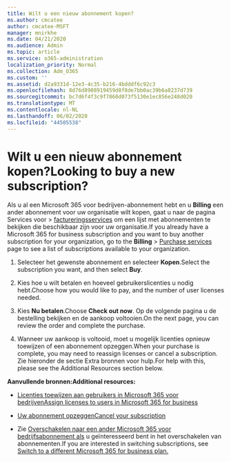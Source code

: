 ```yaml
---
title: Wilt u een nieuw abonnement kopen?
ms.author: cmcatee
author: cmcatee-MSFT
manager: mnirkhe
ms.date: 04/21/2020
ms.audience: Admin
ms.topic: article
ms.service: o365-administration
localization_priority: Normal
ms.collection: Adm_O365
ms.custom: ''
ms.assetid: d2a9331d-12e3-4c35-b216-4bdddf6c92c3
ms.openlocfilehash: 8d76d8908919459d8f8de7bb0ac39b6a8237d739
ms.sourcegitcommit: bc7d6f4f3c9f7060d073f5130e1ec856e248d020
ms.translationtype: MT
ms.contentlocale: nl-NL
ms.lasthandoff: 06/02/2020
ms.locfileid: "44505538"
---
```

# <a name="looking-to-buy-a-new-subscription"></a><span data-ttu-id="e59c5-102">Wilt u een nieuw abonnement kopen?</span><span class="sxs-lookup"><span data-stu-id="e59c5-102">Looking to buy a new subscription?</span></span>

<span data-ttu-id="e59c5-103">Als u al een Microsoft 365 voor bedrijven-abonnement hebt en u **Billing** een ander abonnement voor uw organisatie wilt kopen, gaat u naar de pagina Services voor \> [factureringsservices](https://go.microsoft.com/fwlink/p/?linkid=868433) om een lijst met abonnementen te bekijken die beschikbaar zijn voor uw organisatie.</span><span class="sxs-lookup"><span data-stu-id="e59c5-103">If you already have a Microsoft 365 for business subscription and you want to buy another subscription for your organization, go to the **Billing** \> [Purchase services](https://go.microsoft.com/fwlink/p/?linkid=868433) page to see a list of subscriptions available to your organization.</span></span>
 
1. <span data-ttu-id="e59c5-104">Selecteer het gewenste abonnement en selecteer **Kopen**.</span><span class="sxs-lookup"><span data-stu-id="e59c5-104">Select the subscription you want, and then select **Buy**.</span></span>

2. <span data-ttu-id="e59c5-105">Kies hoe u wilt betalen en hoeveel gebruikerslicenties u nodig hebt.</span><span class="sxs-lookup"><span data-stu-id="e59c5-105">Choose how you would like to pay, and the number of user licenses needed.</span></span>

3. <span data-ttu-id="e59c5-106">Kies **Nu betalen**.</span><span class="sxs-lookup"><span data-stu-id="e59c5-106">Choose **Check out now**.</span></span> <span data-ttu-id="e59c5-107">Op de volgende pagina u de bestelling bekijken en de aankoop voltooien.</span><span class="sxs-lookup"><span data-stu-id="e59c5-107">On the next page, you can review the order and complete the purchase.</span></span>

4. <span data-ttu-id="e59c5-108">Wanneer uw aankoop is voltooid, moet u mogelijk licenties opnieuw toewijzen of een abonnement opzeggen.</span><span class="sxs-lookup"><span data-stu-id="e59c5-108">When your purchase is complete, you may need to reassign licenses or cancel a subscription.</span></span> <span data-ttu-id="e59c5-109">Zie hieronder de sectie Extra bronnen voor hulp.</span><span class="sxs-lookup"><span data-stu-id="e59c5-109">For help with this, please see the Additional Resources section below.</span></span>

 <span data-ttu-id="e59c5-110">**Aanvullende bronnen:**</span><span class="sxs-lookup"><span data-stu-id="e59c5-110">**Additional resources:**</span></span>
  
- [<span data-ttu-id="e59c5-111">Licenties toewijzen aan gebruikers in Microsoft 365 voor bedrijven</span><span class="sxs-lookup"><span data-stu-id="e59c5-111">Assign licenses to users in Microsoft 365 for business</span></span>](https://docs.microsoft.com/microsoft-365/admin/add-users/add-users)
    
- [<span data-ttu-id="e59c5-112">Uw abonnement opzeggen</span><span class="sxs-lookup"><span data-stu-id="e59c5-112">Cancel your subscription</span></span>](https://docs.microsoft.com/microsoft-365/commerce/subscriptions/cancel-your-subscription)
    
- <span data-ttu-id="e59c5-113">Zie [Overschakelen naar een ander Microsoft 365 voor bedrijfsabonnement als](https://docs.microsoft.com/microsoft-365/commerce/subscriptions/switch-to-a-different-plan) u geïnteresseerd bent in het overschakelen van abonnementen.</span><span class="sxs-lookup"><span data-stu-id="e59c5-113">If you are interested in switching subscriptions, see [Switch to a different Microsoft 365 for business plan.](https://docs.microsoft.com/microsoft-365/commerce/subscriptions/switch-to-a-different-plan)</span></span>